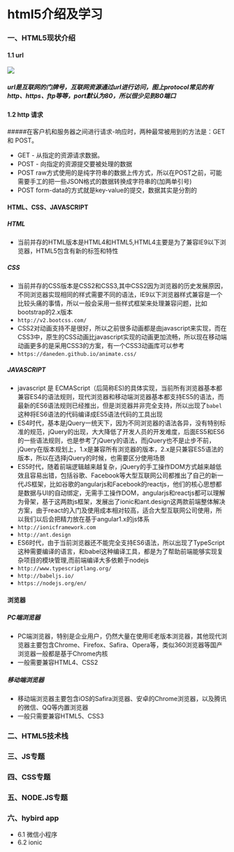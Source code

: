 
# html5介绍及学习
### 一、HTML5现状介绍
#### 1.1 url
![](http://pic002.cnblogs.com/images/2011/134090/2011110911172557.png)
##### url是互联网的门牌号，互联网资源通过url进行访问，图上protocol常见的有http、https、ftp等等，port默认为80，所以很少见到80端口
#### 1.2 http 请求
#####在客户机和服务器之间进行请求-响应时，两种最常被用到的方法是：GET 和 POST。
* GET - 从指定的资源请求数据。
* POST - 向指定的资源提交要被处理的数据
* POST raw方式使用的是纯字符串的数据上传方式，所以在POST之前，可能需要手工的把一些JSON格式的数据转换成字符串的(加两单引号)
* POST form-data的方式就是key-value的提交，数据其实是分割的

#### HTML、CSS、JAVASCRIPT

##### HTML
* 当前并存的HTML版本是HTML4和HTML5,HTML4主要是为了兼容IE9以下浏览器，HTML5包含有新的标签和特性

##### CSS
* 当前并存的CSS版本是CSS2和CSS3,其中CSS2因为浏览器的历史发展原因，不同浏览器实现相同的样式需要不同的语法，IE9以下浏览器样式兼容是一个比较头痛的事情，所以一般会采用一些样式框架来处理兼容问题，比如bootstrap的2.x版本
* `http://v2.bootcss.com/`
* CSS2对动画支持不是很好，所以之前很多动画都是由javascript来实现，而在CSS3中，原生的CSS动画比javascript实现的动画更加流畅，所以现在移动端动画更多的是采用CSS3的方案，有一个CSS3动画库可以参考
*    `https://daneden.github.io/animate.css/`

##### JAVASCRIPT
* javascript 是 ECMAScript（后简称ES)的具体实现，当前所有浏览器基本都兼容ES4的语法规则，现代浏览器和移动端浏览器基本都支持ES5的语法，而最新的ES6语法规则已经推出，但是浏览器并非完全支持，所以出现了`babel`这种将ES6语法的代码编译成ES5语法代码的工具出现
* ES4时代，基本是jQuery一统天下，因为不同浏览器的语法各异，没有特别标准的规范，jQuery的出现，大大降低了开发人员的开发难度，后面ES5和ES6的一些语法规则，也是参考了jQuery的语法，而jQuery也不是止步不前，jQuery在版本规划上，1.x是兼容所有浏览器的版本，2.x是只兼容ES5语法的版本，所以在选择jQuery的时候，也需要区分使用场景
* ES5时代，随着前端逻辑越来越复杂，jQuery的手工操作DOM方式越来越低效且容易出错，包括谷歌、Facebook等大型互联网公司都推出了自己的新一代JS框架，比如谷歌的angularjs和Facebook的reactjs，他们的核心思想都是数据与UI的自动绑定，无需手工操作DOM，angularjs和reactjs都可以理解为骨架，基于这两款js框架，发展出了ionic和ant.design这两款前端整体解决方案，由于react的入门及使用成本相对较高，适合大型互联网公司使用，所以我们以后会把精力放在基于angular1.x的js体系
* `http://ionicframework.com`
* `http://ant.design`
* ES6时代，由于当前浏览器还不能完全支持ES6语法，所以出现了TypeScript这种需要编译的语言，和babel这种编译工具，都是为了帮助前端能够实现复杂项目的模块管理,而前端编译大多依赖于nodejs
* `http://www.typescriptlang.org/`
* `http://babeljs.io/`
* `https://nodejs.org/en/`

#### 浏览器

##### PC端浏览器
* PC端浏览器，特别是企业用户，仍然大量在使用IE老版本浏览器，其他现代浏览器主要包含Chrome、Firefox、Safira、Opera等，类似360浏览器等国产浏览器一般都是基于Chrome内核
* 一般需要兼容HTML4、CSS2

##### 移动端浏览器
* 移动端浏览器主要包含iOS的Safira浏览器、安卓的Chrome浏览器，以及腾讯的微信、QQ等内置浏览器
* 一般只需要兼容HTML5、CSS3

### 二、HTML5技术栈

### 三、JS专题

### 四、CSS专题

### 五、NODE.JS专题

### 六、hybird app  
- 6.1 微信小程序
- 6.2 ionic
